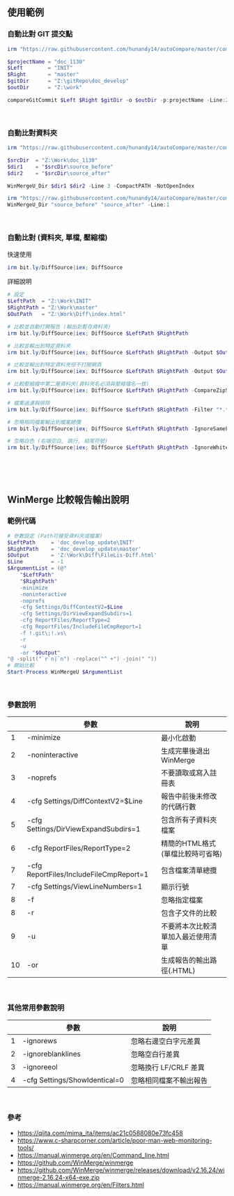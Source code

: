 ## 使用範例

### 自動比對 GIT 提交點
```ps1
irm "https://raw.githubusercontent.com/hunandy14/autoCompare/master/compareGit.ps1"|iex

$projectName = "doc_1130"
$Left        = "INIT"
$Right       = "master"
$gitDir      = "Z:\gitRepo\doc_develop"
$outDir      = "Z:\work"

compareGitCommit $Left $Right $gitDir -o $outDir -p:projectName -Line:2 -Comp

```

<br>

### 自動比對資料夾
```ps1
irm "https://raw.githubusercontent.com/hunandy14/autoCompare/master/compareDri.ps1"|iex

$srcDir  = "Z:\Work\doc_1130"
$dir1    = "$srcDir\source_before"
$dir2    = "$srcDir\source_after"

WinMergeU_Dir $dir1 $dir2 -Line 3 -CompactPATH -NotOpenIndex

```

```ps1
irm "https://raw.githubusercontent.com/hunandy14/autoCompare/master/compareDri.ps1"|iex
WinMergeU_Dir "source_before" "source_after" -Line:1
```

<br>

### 自動比對 (資料夾, 單檔, 壓縮檔)
快速使用
```ps1
irm bit.ly/DiffSource|iex; DiffSource 
```

詳細說明
```ps1
# 設定
$LeftPath  = "Z:\Work\INIT"
$RightPath = "Z:\Work\master"
$OutPath   = "Z:\Work\Diff\index.html"

# 比較並自動打開報告 (輸出到暫存資料夾)
irm bit.ly/DiffSource|iex; DiffSource $LeftPath $RightPath

# 比較並輸出到特定資料夾
irm bit.ly/DiffSource|iex; DiffSource $LeftPath $RightPath -Output $OutPath

# 比較並輸出到特定資料夾但不打開網頁
irm bit.ly/DiffSource|iex; DiffSource $LeftPath $RightPath -Output $OutPath -NoOpenHTML

# 比較壓縮檔中第二層資料夾(資料夾名必須與壓縮檔名一致)
irm bit.ly/DiffSource|iex; DiffSource $LeftPath $RightPath -CompareZipSecondLayer

# 檔案過濾與排除
irm bit.ly/DiffSource|iex; DiffSource $LeftPath $RightPath -Filter "*.txt;!.gitignore"

# 忽略相同檔案輸出到檔案總攬
irm bit.ly/DiffSource|iex; DiffSource $LeftPath $RightPath -IgnoreSameFile

# 忽略白色 (右端空白, 跳行, 結尾符號)
irm bit.ly/DiffSource|iex; DiffSource $LeftPath $RightPath -IgnoreWhite
```



<br><br><br>

## WinMerge 比較報告輸出說明
### 範例代碼
```ps1
# 參數設定 (Path可接受資料夾或檔案)
$LeftPath     = 'doc_develop_update\INIT'
$RightPath    = 'doc_develop_update\master'
$Output       = 'Z:\Work\Diff\FileLis-Diff.html'
$Line         = -1
$ArgumentList = (@"
    "$LeftPath"
    "$RightPath"
    -minimize
    -noninteractive
    -noprefs
    -cfg Settings/DiffContextV2=$Line
    -cfg Settings/DirViewExpandSubdirs=1
    -cfg ReportFiles/ReportType=2
    -cfg ReportFiles/IncludeFileCmpReport=1
    -f !.git\;!.vs\
    -r
    -u
    -or "$Output"
"@ -split("`r`n|`n") -replace("^ +") -join(" "))
# 開始比較
Start-Process WinMergeU $ArgumentList
```

<br>

### 參數說明
||參數|說明|
|-|-|-|
|1|-minimize|最小化啟動|
|2|-noninteractive|生成完畢後退出 WinMerge|
|3|-noprefs|不要讀取或寫入註冊表|
|4|-cfg Settings/DiffContextV2=$Line|報告中前後未修改的代碼行數|
|5|-cfg Settings/DirViewExpandSubdirs=1|包含所有子資料夾檔案|
|6|-cfg ReportFiles/ReportType=2|精簡的HTML格式(單檔比較時可省略)|
|7|-cfg ReportFiles/IncludeFileCmpReport=1|包含檔案清單總攬|
|7|-cfg Settings/ViewLineNumbers=1|顯示行號|
|8|-f|忽略指定檔案|
|8|-r|包含子文件的比較|
|9|-u |不要將本次比較清單加入最近使用清單|
|10|-or|生成報告的輸出路徑(.HTML)|

<br>

### 其他常用參數說明
||參數|說明|
|-|-|-|
|1|-ignorews|忽略右邊空白字元差異|
|2|-ignoreblanklines|忽略空白行差異|
|3|-ignoreeol|忽略換行 LF/CRLF 差異|
|4|-cfg Settings/ShowIdentical=0|忽略相同檔案不輸出報告|

<br>

### 參考
- https://qiita.com/mima_ita/items/ac21c0588080e73fc458
- https://www.c-sharpcorner.com/article/poor-man-web-monitoring-tools/
- https://manual.winmerge.org/en/Command_line.html
- https://github.com/WinMerge/winmerge
- https://github.com/WinMerge/winmerge/releases/download/v2.16.24/winmerge-2.16.24-x64-exe.zip
- https://manual.winmerge.org/en/Filters.html



